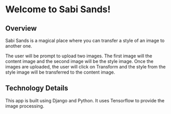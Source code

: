 # Welcome to Sabi Sands!

## Overview
Sabi Sands is a magical place where you can transfer a style of an image to another one.

The user will be prompt to upload two images. The first image will the content image and the second image will be the style image. Once the images are uploaded, the user will click on Transform and the style from the style image will be transferred to the content image.

## Technology Details
This app is built using Django and Python. It uses Tensorflow to provide the image processing.


